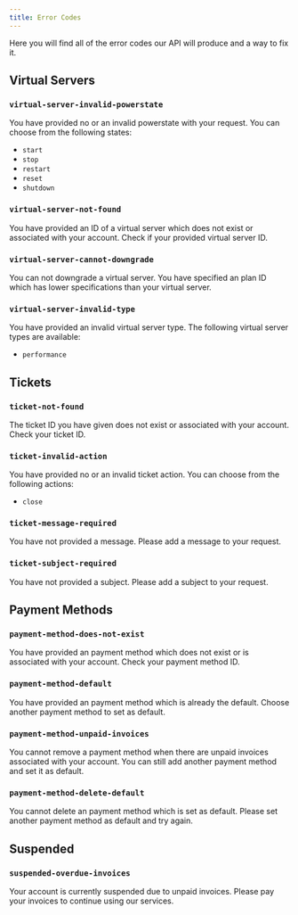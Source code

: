 ```yaml
---
title: Error Codes
---
```


<head>
    <meta name="theme-color" content="#103f84"/>
    <meta name="keywords" content="DutchIS, API, Error Codes, Documentation, Docs" />
    <meta name="publisher" content="DutchIS"/>
    <meta property="og:type" content="website"/>
    <meta property="og:image" content="https://dutchis.net/images/logo.png"/>
    <meta property="og:image:type" content="image/png"/>
    <meta property="og:image:width" content="300"/>
    <meta property="og:image:height" content="300"/>
    <meta property="og:image:alt" content="The DutchIS logo"/>
</head>

Here you will find all of the error codes our API will produce and a way to fix it.

## Virtual Servers

### `virtual-server-invalid-powerstate`
You have provided no or an invalid powerstate with your request. You can choose from the following states:
- `start`
- `stop`
- `restart`
- `reset`
- `shutdown`

### `virtual-server-not-found`
You have provided an ID of a virtual server which does not exist or associated with your account.
Check if your provided virtual server ID.

### `virtual-server-cannot-downgrade`
You can not downgrade a virtual server. You have specified an plan ID which has lower specifications than your virtual server.

### `virtual-server-invalid-type`
You have provided an invalid virtual server type. The following virtual server types are available:
- `performance`

## Tickets

### `ticket-not-found`
The ticket ID you have given does not exist or associated with your account. Check your ticket ID.

### `ticket-invalid-action`
You have provided no or an invalid ticket action. You can choose from the following actions:
- `close`

### `ticket-message-required`
You have not provided a message. Please add a message to your request.

### `ticket-subject-required`
You have not provided a subject. Please add a subject to your request.

## Payment Methods

### `payment-method-does-not-exist`
You have provided an payment method which does not exist or is associated with your account. Check your payment method ID.

### `payment-method-default`
You have provided an payment method which is already the default. Choose another payment method to set as default.

### `payment-method-unpaid-invoices`
You cannot remove a payment method when there are unpaid invoices associated with your account. 
You can still add another payment method and set it as default.

### `payment-method-delete-default`
You cannot delete an payment method which is set as default. Please set another payment method as default and try again.

## Suspended

### `suspended-overdue-invoices`
Your account is currently suspended due to unpaid invoices. Please pay your invoices to continue using our services.